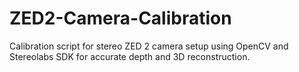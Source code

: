 # ZED2-Camera-Calibration
Calibration script for stereo ZED 2 camera setup using OpenCV and Stereolabs SDK for accurate depth and 3D reconstruction.

